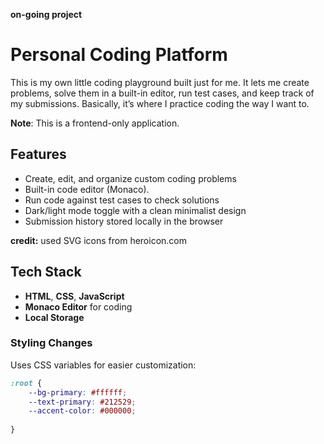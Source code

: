**on-going project**

# Personal Coding Platform  

This is my own little coding playground built just for me. It lets me create problems, solve them in a built-in editor, run test cases,
and keep track of my submissions. Basically, it’s where I practice coding the way I want to.

**Note**: This is a frontend-only application. 

## Features  

- Create, edit, and organize custom coding problems  
- Built-in code editor (Monaco). 
- Run code against test cases to check solutions  
- Dark/light mode toggle with a clean minimalist design  
- Submission history stored locally in the browser  

**credit:** used SVG icons from heroicon.com

## Tech Stack  

- **HTML**, **CSS**, **JavaScript**  
- **Monaco Editor** for coding  
- **Local Storage**

### Styling Changes

Uses CSS variables for easier customization:

```css
:root {
    --bg-primary: #ffffff;
    --text-primary: #212529;
    --accent-color: #000000;
  
}

